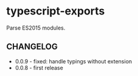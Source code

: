 # typescript-exports
Parse ES2015 modules.

## CHANGELOG
* 0.0.9 - fixed: handle typings without extension
* 0.0.8 - first release